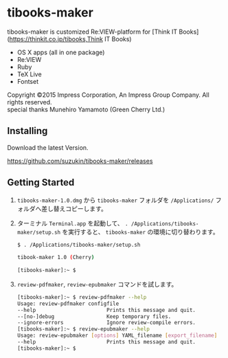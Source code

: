 # tibooks-maker
tibooks-maker is customized Re:VIEW-platform for [Think IT Books](https://thinkit.co.jp/tibooks,Think IT Books)

* OS X apps (all in one package)
 * Re:VIEW
 * Ruby
 * TeX Live
 * Fontset

 Copyright ©2015 Impress Corporation, An Impress Group Company. All rights reserved.<br>
 special thanks Munehiro Yamamoto (Green Cherry Ltd.)

## Installing

Download the latest Version.

https://github.com/suzukin/tibooks-maker/releases

## Getting Started

1. `tibooks-maker-1.0.dmg` から `tibooks-maker` フォルダを `/Applications/` フォルダへ差し替えコピーします。
1. ターミナル `Terminal.app` を起動して、
   `. /Applications/tibooks-maker/setup.sh` を実行すると、
   `tibooks-maker` の環境に切り替わります。
    ```bash
    $ . /Applications/tibooks-maker/setup.sh
     
    tibook-maker 1.0 (Cherry)
     
    [tibooks-maker]:~ $ 
    ```
1. `review-pdfmaker`, `review-epubmaker` コマンドを試します。

   ```bash
   [tibooks-maker]:~ $ review-pdfmaker --help
   Usage: review-pdfmaker configfile
   --help                       Prints this message and quit.
   --[no-]debug                 Keep temporary files.
   --ignore-errors              Ignore review-compile errors.
   [tibooks-maker]:~ $ review-epubmaker --help
   Usage: review-epubmaker [options] YAML_filename [export_filename]
   --help                       Prints this message and quit.
   [tibooks-maker]:~ $ 
   ```

